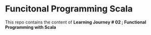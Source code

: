 # Funcitonal Programming Scala

This repo contains the content of <b>Learning Journey # 02 ; Functional Programming with Scala</b>